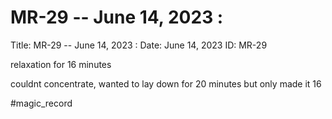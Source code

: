 # MR-29 -- June 14, 2023 :

Title: MR-29 -- June 14, 2023 : 
Date: June 14, 2023
ID: MR-29

relaxation for 16 minutes

couldnt concentrate, wanted to lay down for 20 minutes but only made it 16

#magic_record
